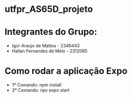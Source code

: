 # utfpr_AS65D_projeto

# Integrantes do Grupo:
- Igor Araujo de Mattos - 2346443
- Hallan Fernandes de Melo - 2312085

# Como rodar a aplicação Expo
- 1º Comando: npm install
- 2º Comando: npx expo start
